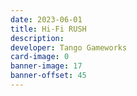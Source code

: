 ```yaml
---
date: 2023-06-01
title: Hi-Fi RUSH
description:
developer: Tango Gameworks
card-image: 0
banner-image: 17
banner-offset: 45
---
```

